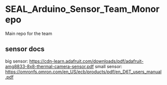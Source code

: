 # SEAL_Arduino_Sensor_Team_Monorepo
Main repo for the team

## sensor docs
big sensor: https://cdn-learn.adafruit.com/downloads/pdf/adafruit-amg8833-8x8-thermal-camera-sensor.pdf
small sensor: https://omronfs.omron.com/en_US/ecb/products/pdf/en_D6T_users_manual.pdf